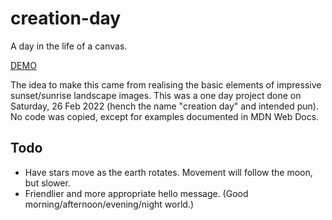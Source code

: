 # creation-day

A day in the life of a canvas.

[DEMO](https://gwest7.github.io/creation-day/)

The idea to make this came from realising the basic elements of impressive sunset/sunrise landscape images. This was a one day project done on Saturday, 26 Feb 2022 (hench the name "creation day" and intended pun). No code was copied, except for examples documented in MDN Web Docs.

## Todo
* Have stars move as the earth rotates. Movement will follow the moon, but slower.
* Friendlier and more appropriate hello message. (Good morning/afternoon/evening/night world.)
